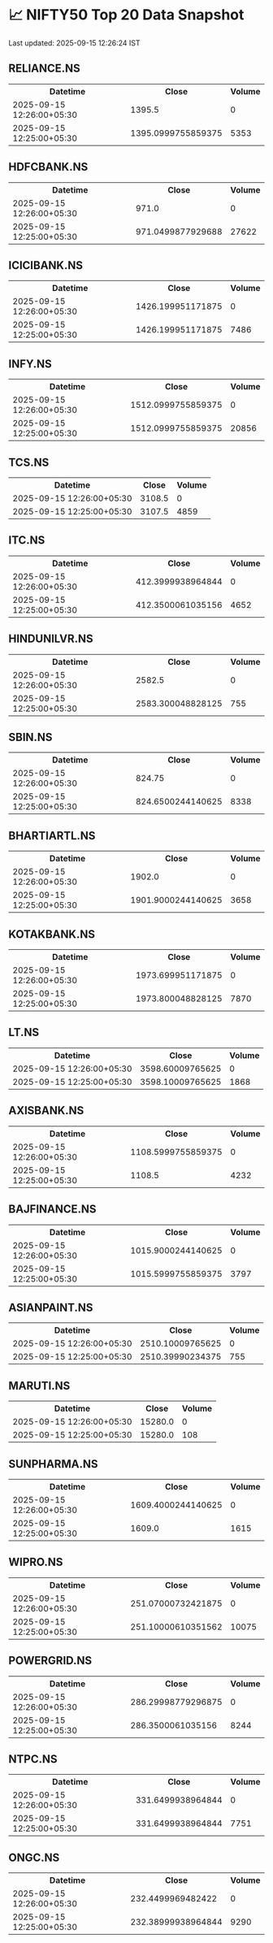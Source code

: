 # 📈 NIFTY50 Top 20 Data Snapshot

Last updated: 2025-09-15 12:26:24 IST

## RELIANCE.NS

<table>
  <tr><th>Datetime</th><th>Close</th><th>Volume</th></tr>
  <tr><td>2025-09-15 12:26:00+05:30</td><td>1395.5</td><td>0</td></tr>
  <tr><td>2025-09-15 12:25:00+05:30</td><td>1395.0999755859375</td><td>5353</td></tr>
</table>

## HDFCBANK.NS

<table>
  <tr><th>Datetime</th><th>Close</th><th>Volume</th></tr>
  <tr><td>2025-09-15 12:26:00+05:30</td><td>971.0</td><td>0</td></tr>
  <tr><td>2025-09-15 12:25:00+05:30</td><td>971.0499877929688</td><td>27622</td></tr>
</table>

## ICICIBANK.NS

<table>
  <tr><th>Datetime</th><th>Close</th><th>Volume</th></tr>
  <tr><td>2025-09-15 12:26:00+05:30</td><td>1426.199951171875</td><td>0</td></tr>
  <tr><td>2025-09-15 12:25:00+05:30</td><td>1426.199951171875</td><td>7486</td></tr>
</table>

## INFY.NS

<table>
  <tr><th>Datetime</th><th>Close</th><th>Volume</th></tr>
  <tr><td>2025-09-15 12:26:00+05:30</td><td>1512.0999755859375</td><td>0</td></tr>
  <tr><td>2025-09-15 12:25:00+05:30</td><td>1512.0999755859375</td><td>20856</td></tr>
</table>

## TCS.NS

<table>
  <tr><th>Datetime</th><th>Close</th><th>Volume</th></tr>
  <tr><td>2025-09-15 12:26:00+05:30</td><td>3108.5</td><td>0</td></tr>
  <tr><td>2025-09-15 12:25:00+05:30</td><td>3107.5</td><td>4859</td></tr>
</table>

## ITC.NS

<table>
  <tr><th>Datetime</th><th>Close</th><th>Volume</th></tr>
  <tr><td>2025-09-15 12:26:00+05:30</td><td>412.3999938964844</td><td>0</td></tr>
  <tr><td>2025-09-15 12:25:00+05:30</td><td>412.3500061035156</td><td>4652</td></tr>
</table>

## HINDUNILVR.NS

<table>
  <tr><th>Datetime</th><th>Close</th><th>Volume</th></tr>
  <tr><td>2025-09-15 12:26:00+05:30</td><td>2582.5</td><td>0</td></tr>
  <tr><td>2025-09-15 12:25:00+05:30</td><td>2583.300048828125</td><td>755</td></tr>
</table>

## SBIN.NS

<table>
  <tr><th>Datetime</th><th>Close</th><th>Volume</th></tr>
  <tr><td>2025-09-15 12:26:00+05:30</td><td>824.75</td><td>0</td></tr>
  <tr><td>2025-09-15 12:25:00+05:30</td><td>824.6500244140625</td><td>8338</td></tr>
</table>

## BHARTIARTL.NS

<table>
  <tr><th>Datetime</th><th>Close</th><th>Volume</th></tr>
  <tr><td>2025-09-15 12:26:00+05:30</td><td>1902.0</td><td>0</td></tr>
  <tr><td>2025-09-15 12:25:00+05:30</td><td>1901.9000244140625</td><td>3658</td></tr>
</table>

## KOTAKBANK.NS

<table>
  <tr><th>Datetime</th><th>Close</th><th>Volume</th></tr>
  <tr><td>2025-09-15 12:26:00+05:30</td><td>1973.699951171875</td><td>0</td></tr>
  <tr><td>2025-09-15 12:25:00+05:30</td><td>1973.800048828125</td><td>7870</td></tr>
</table>

## LT.NS

<table>
  <tr><th>Datetime</th><th>Close</th><th>Volume</th></tr>
  <tr><td>2025-09-15 12:26:00+05:30</td><td>3598.60009765625</td><td>0</td></tr>
  <tr><td>2025-09-15 12:25:00+05:30</td><td>3598.10009765625</td><td>1868</td></tr>
</table>

## AXISBANK.NS

<table>
  <tr><th>Datetime</th><th>Close</th><th>Volume</th></tr>
  <tr><td>2025-09-15 12:26:00+05:30</td><td>1108.5999755859375</td><td>0</td></tr>
  <tr><td>2025-09-15 12:25:00+05:30</td><td>1108.5</td><td>4232</td></tr>
</table>

## BAJFINANCE.NS

<table>
  <tr><th>Datetime</th><th>Close</th><th>Volume</th></tr>
  <tr><td>2025-09-15 12:26:00+05:30</td><td>1015.9000244140625</td><td>0</td></tr>
  <tr><td>2025-09-15 12:25:00+05:30</td><td>1015.5999755859375</td><td>3797</td></tr>
</table>

## ASIANPAINT.NS

<table>
  <tr><th>Datetime</th><th>Close</th><th>Volume</th></tr>
  <tr><td>2025-09-15 12:26:00+05:30</td><td>2510.10009765625</td><td>0</td></tr>
  <tr><td>2025-09-15 12:25:00+05:30</td><td>2510.39990234375</td><td>755</td></tr>
</table>

## MARUTI.NS

<table>
  <tr><th>Datetime</th><th>Close</th><th>Volume</th></tr>
  <tr><td>2025-09-15 12:26:00+05:30</td><td>15280.0</td><td>0</td></tr>
  <tr><td>2025-09-15 12:25:00+05:30</td><td>15280.0</td><td>108</td></tr>
</table>

## SUNPHARMA.NS

<table>
  <tr><th>Datetime</th><th>Close</th><th>Volume</th></tr>
  <tr><td>2025-09-15 12:26:00+05:30</td><td>1609.4000244140625</td><td>0</td></tr>
  <tr><td>2025-09-15 12:25:00+05:30</td><td>1609.0</td><td>1615</td></tr>
</table>

## WIPRO.NS

<table>
  <tr><th>Datetime</th><th>Close</th><th>Volume</th></tr>
  <tr><td>2025-09-15 12:26:00+05:30</td><td>251.07000732421875</td><td>0</td></tr>
  <tr><td>2025-09-15 12:25:00+05:30</td><td>251.10000610351562</td><td>10075</td></tr>
</table>

## POWERGRID.NS

<table>
  <tr><th>Datetime</th><th>Close</th><th>Volume</th></tr>
  <tr><td>2025-09-15 12:26:00+05:30</td><td>286.29998779296875</td><td>0</td></tr>
  <tr><td>2025-09-15 12:25:00+05:30</td><td>286.3500061035156</td><td>8244</td></tr>
</table>

## NTPC.NS

<table>
  <tr><th>Datetime</th><th>Close</th><th>Volume</th></tr>
  <tr><td>2025-09-15 12:26:00+05:30</td><td>331.6499938964844</td><td>0</td></tr>
  <tr><td>2025-09-15 12:25:00+05:30</td><td>331.6499938964844</td><td>7751</td></tr>
</table>

## ONGC.NS

<table>
  <tr><th>Datetime</th><th>Close</th><th>Volume</th></tr>
  <tr><td>2025-09-15 12:26:00+05:30</td><td>232.4499969482422</td><td>0</td></tr>
  <tr><td>2025-09-15 12:25:00+05:30</td><td>232.38999938964844</td><td>9290</td></tr>
</table>

